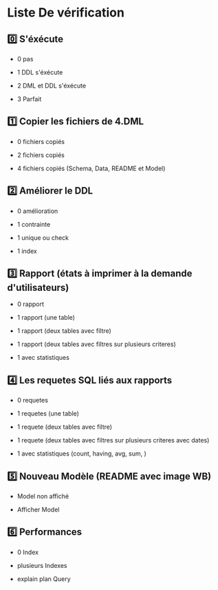 # Liste De vérification


## :zero: S'éxécute

- 0 pas

- 1 DDL s'éxécute

- 2 DML et DDL s'éxécute

- 3 Parfait

## :one: Copier les fichiers de 4.DML

- 0 fichiers copiés

- 2 fichiers copiés

- 4 fichiers copiés (Schema, Data, README et Model)

## :two: Améliorer le DDL

- 0 amélioration

- 1 contrainte

- 1 unique ou check

- 1 index

## :three: Rapport (états à imprimer à la demande d'utilisateurs)

- 0 rapport

- 1 rapport (une table)

- 1 rapport (deux tables avec filtre)

- 1 rapport (deux tables avec filtres sur plusieurs criteres)

- 1 avec statistiques 

## :four: Les requetes SQL liés aux rapports

- 0 requetes

- 1 requetes (une table)

- 1 requete (deux tables avec filtre)

- 1 requete (deux tables avec filtres sur plusieurs criteres avec dates)

- 1 avec statistiques (count, having, avg, sum,  )


## :five: Nouveau Modèle (README avec image WB)

- Model non affiché

- Afficher Model

## :six: Performances

- 0 Index

- plusieurs Indexes 

- explain plan Query
